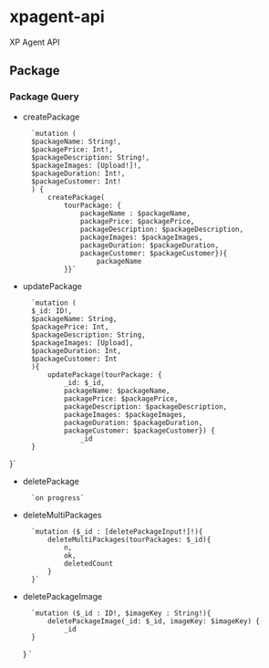 # xpagent-api
XP Agent API

## Package

### Package Query
- createPackage
    
        `mutation (
        $packageName: String!,
        $packagePrice: Int!,
        $packageDescription: String!,
        $packageImages: [Upload!]!,
        $packageDuration: Int!,
        $packageCustomer: Int!
        ) {
            createPackage(
                tourPackage: {
                    packageName : $packageName, 
                    packagePrice: $packagePrice, 
                    packageDescription: $packageDescription, 
                    packageImages: $packageImages, 
                    packageDuration: $packageDuration, 
                    packageCustomer: $packageCustomer}){
                        packageName
                }}`

- updatePackage
  
        `mutation (
        $_id: ID!,
        $packageName: String,
        $packagePrice: Int,
        $packageDescription: String,
        $packageImages: [Upload],
        $packageDuration: Int,
        $packageCustomer: Int
        ){
            updatePackage(tourPackage: {
                _id: $_id,
                packageName: $packageName, 
                packagePrice: $packagePrice, 
                packageDescription: $packageDescription, 
                packageImages: $packageImages, 
                packageDuration: $packageDuration, 
                packageCustomer: $packageCustomer}) {
                    _id
        }
}`

- deletePackage

        `on progress`

- deleteMultiPackages
    
        `mutation ($_id : [deletePackageInput!]!){
            deleteMultiPackages(tourPackages: $_id){
                n,
                ok,
                deletedCount
            }
        }`

- deletePackageImage
        
        `mutation ($_id : ID!, $imageKey : String!){
            deletePackageImage(_id: $_id, imageKey: $imageKey) {
                _id
        }
    }
`